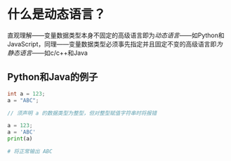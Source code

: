 # 什么是动态语言？

直观理解——变量数据类型本身不固定的高级语言即为*动态语言*——如Python和JavaScript，同理——变量数据类型必须事先指定并且固定不变的高级语言即*为静态语言*——如c/c++和Java

## Python和Java的例子

```Java
int a = 123;
a = "ABC";

// 须声明 a 的数据类型为整型，但对整型赋值字符串时将报错
```

```python
a = 123;
a = 'ABC'
print(a)

# 将正常输出 ABC
```